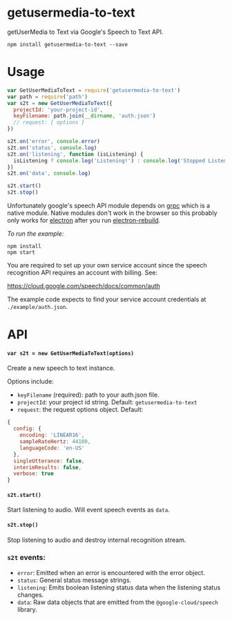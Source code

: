 # getusermedia-to-text

getUserMedia to Text via Google's Speech to Text API.

```
npm install getusermedia-to-text --save
```


# Usage

```js
var GetUserMediaToText = require('getusermedia-to-text')
var path = require('path')
var s2t = new GetUserMediaToText({
  projectId: 'your-project-id',
  keyFilename: path.join(__dirname, 'auth.json')
  // request: { options }
})

s2t.on('error', console.error)
s2t.on('status', console.log)
s2t.on('listening', function (isListening) {
  isListening ? console.log('Listening!') : console.log('Stopped Listening!')
})
s2t.on('data', console.log)

s2t.start()
s2t.stop()
```

Unfortunately google's speech API module depends on [grpc](https://github.com/grpc/grpc) which is a native module.  Native modules don't work in the browser so this probably only works for [electron](https://electron.atom.io) after you run [electron-rebuild](https://github.com/electron/electron-rebuild).

*To run the example:*

```
npm install
npm start
```

You are required to set up your own service account since the speech recognition API requires an account with billing. See:

https://cloud.google.com/speech/docs/common/auth

The example code expects to find your service account credentials at `./example/auth.json`.

# API

#### `var s2t = new GetUserMediaToText(options)`

Create a new speech to text instance.

Options include:

- `keyFilename` (required): path to your auth.json file.
- `projectId`: your project id string. Default: `getusermedia-to-text`
- `request`: the request options object.  Default:

```js
{
  config: {
    encoding: 'LINEAR16',
    sampleRateHertz: 44100,
    languageCode: 'en-US'
  },
  singleUtterance: false,
  interimResults: false,
  verbose: true
}
```

#### `s2t.start()`

Start listening to audio.  Will event speech events as `data`.

#### `s2t.stop()`

Stop listening to audio and destroy internal recognition stream.

### `s2t` events:

- `error`: Emitted when an error is encountered with the error object.
- `status`: General status message strings.
- `listening`: Emits boolean listening status data when the listening status changes.
- `data`: Raw data objects that are emitted from the  `@google-cloud/speech` library.
